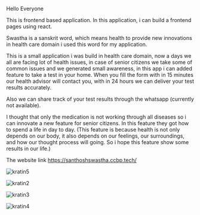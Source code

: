 Hello Everyone

This is frontend based application. In this application, i can build a frontend pages using react. 

Swastha is a sanskrit word, which means health to provide new innovations in health care domain i used this word for my application.

This is a small application i was build in health care domain, now a days we all are facing lot of health issues, in case of senior citizens we take some of common issues and we generated small awareness, in this app i can added feature to take a test in your home. When you fill the form with in 15 minutes our health advisor will contact you, with in 24 hours we can deliver your test results accurately.

Also we can share track of your test results through the whatsapp (currently not available).

I thought that only the medication is not working through all diseases so i can innovate a new feature for senior citizens. In this feature they got how to spend a life in day to day. (This feature is because health is not only depends on our body, it also depends on our feelings, our surroundings, and how our thought process will going. So i hope this feature show some results in our life.)

The website link https://santhoshswastha.ccbp.tech/

![kratin5](https://user-images.githubusercontent.com/118893483/226696027-3c6486a0-8781-4d22-a6ff-9e3911436490.png)


![kratin2](https://user-images.githubusercontent.com/118893483/226696096-6883287d-42ec-4653-95f6-accad5f9fa7e.png)

![kratin3](https://user-images.githubusercontent.com/118893483/226696260-1b1c2967-de1b-481f-8dfc-2d1b90b9c803.png)


![kratin4](https://user-images.githubusercontent.com/118893483/226696327-95df1c88-5fd2-4e5b-81a0-9e653116a1f9.png)


